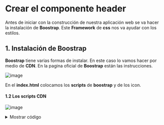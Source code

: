 # Crear el componente header 

Antes de iniciar con la construcción de nuestra aplicación web se va hacer la instalación de **Boostrap**. Este **Framework** de **css** nos va ayudar con los estilos. 



## 1. Instalación de Boostrap

**Boostrap** tiene varias formas de instalar. En este caso lo vamos hacer por medio de **CDN**. En la pagina oficial de **Boostrap** están las instrucciones. 

![image](https://github.com/crodrigr/spring-boot-angular-confenalco/assets/31961588/595086d3-7b36-49da-b555-aeb8b7bf345a)

En el **index.html** colocamos los **scripts** de **boostrap** y de los icon.

#### 1.2 Los scripts CDN

![image](https://github.com/crodrigr/spring-boot-angular-confenalco/assets/31961588/d7cb1073-34e7-4ee5-b908-942193424e75)

<details><summary>Mostrar código</summary>
<p>

#### Codigo de index.html

```html
<!doctype html>
<html lang="en">
<head>
  <meta charset="utf-8">
  <title>AppInvoice</title>
  <base href="/">
  <meta name="viewport" content="width=device-width, initial-scale=1">
  <link rel="icon" type="image/x-icon" href="favicon.ico">
  <link href="https://cdn.jsdelivr.net/npm/bootstrap@5.3.0/dist/css/bootstrap.min.css" rel="stylesheet" integrity="sha384-9ndCyUaIbzAi2FUVXJi0CjmCapSmO7SnpJef0486qhLnuZ2cdeRhO02iuK6FUUVM" crossorigin="anonymous">
  <link rel="preconnect" href="https://fonts.gstatic.com">
  <link href="https://fonts.googleapis.com/css2?family=Roboto:wght@300;400;500&display=swap" rel="stylesheet">
  <link href="https://fonts.googleapis.com/icon?family=Material+Icons" rel="stylesheet">
</head>
<body>
  <app-root></app-root>
  <script src="https://cdn.jsdelivr.net/npm/bootstrap@5.3.0/dist/js/bootstrap.bundle.min.js" integrity="sha384-geWF76RCwLtnZ8qwWowPQNguL3RmwHVBC9FhGdlKrxdiJJigb/j/68SIy3Te4Bkz" crossorigin="anonymous"></script>
  <script src="https://cdn.jsdelivr.net/npm/@popperjs/core@2.11.8/dist/umd/popper.min.js" integrity="sha384-I7E8VVD/ismYTF4hNIPjVp/Zjvgyol6VFvRkX/vR+Vc4jQkC+hVqc2pM8ODewa9r" crossorigin="anonymous"></script>
<script src="https://cdn.jsdelivr.net/npm/bootstrap@5.3.0/dist/js/bootstrap.min.js" integrity="sha384-fbbOQedDUMZZ5KreZpsbe1LCZPVmfTnH7ois6mU1QK+m14rQ1l2bGBq41eYeM/fS" crossorigin="anonymous"></script>
</body>
</html>
```

</p>
</details>

